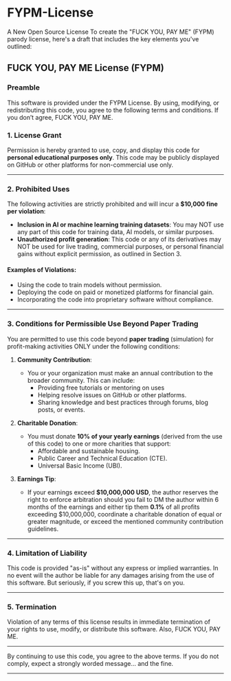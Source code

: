 # FYPM-License
A New Open Source License
To create the "FUCK YOU, PAY ME" (FYPM) parody license, here's a draft that includes the key elements you've outlined:

## FUCK YOU, PAY ME License (FYPM)
### Preamble
This software is provided under the FYPM License. By using, modifying, or redistributing this code, you agree to the following terms and conditions. 
If you don’t agree, FUCK YOU, PAY ME.

### 1. License Grant
Permission is hereby granted to use, copy, and display this code for **personal educational purposes only**. This code may be publicly displayed on GitHub or other platforms for non-commercial use only. 

---

### 2. Prohibited Uses
The following activities are strictly prohibited and will incur a **$10,000 fine per violation**:
- **Inclusion in AI or machine learning training datasets**: You may NOT use any part of this code for training data, AI models, or similar purposes.
- **Unauthorized profit generation**: This code or any of its derivatives may NOT be used for live trading, commercial purposes, or personal financial gains without explicit permission, as outlined in Section 3.

#### Examples of Violations:
- Using the code to train models without permission.
- Deploying the code on paid or monetized platforms for financial gain.
- Incorporating the code into proprietary software without compliance.

---

### 3. Conditions for Permissible Use Beyond Paper Trading
You are permitted to use this code beyond **paper trading** (simulation) for profit-making activities ONLY under the following conditions:

1. **Community Contribution**:
   - You or your organization must make an annual contribution to the broader community. This can include:
     - Providing free tutorials or mentoring on uses
     - Helping resolve issues on GitHub or other platforms.
     - Sharing knowledge and best practices through forums, blog posts, or events.

2. **Charitable Donation**:
   - You must donate **10% of your yearly earnings** (derived from the use of this code) to one or more charities that support:
     - Affordable and sustainable housing.
     - Public Career and Technical Education (CTE).
     - Universal Basic Income (UBI).

3. **Earnings Tip**:
   - If your earnings exceed **$10,000,000 USD**, the author reserves the right to enforce arbitration should you fail to DM the author within 6 months of the earnings and either tip them **0.1%** of all profits exceeding $10,000,000, coordinate a charitable donation of equal or greater magnitude, or exceed the mentioned community contribution guidelines.

---

### 4. Limitation of Liability

This code is provided "as-is" without any express or implied warranties. In no event will the author be liable for any damages arising from the use of this software. But seriously, if you screw this up, that's on you.

---

### 5. Termination

Violation of any terms of this license results in immediate termination of your rights to use, modify, or distribute this software. Also, FUCK YOU, PAY ME.

---

By continuing to use this code, you agree to the above terms. If you do not comply, expect a strongly worded message... and the fine.

---
